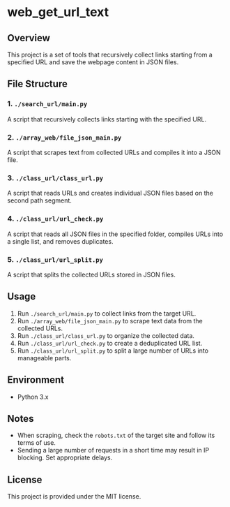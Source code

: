 # web_get_url_text

## Overview
This project is a set of tools that recursively collect links starting from a specified URL and save the webpage content in JSON files.

## File Structure

### 1. `./search_url/main.py`
A script that recursively collects links starting with the specified URL.

### 2. `./array_web/file_json_main.py`
A script that scrapes text from collected URLs and compiles it into a JSON file.

### 3. `./class_url/class_url.py`
A script that reads URLs and creates individual JSON files based on the second path segment.

### 4. `./class_url/url_check.py`
A script that reads all JSON files in the specified folder, compiles URLs into a single list, and removes duplicates.

### 5. `./class_url/url_split.py`
A script that splits the collected URLs stored in JSON files.

## Usage
1. Run `./search_url/main.py` to collect links from the target URL.
2. Run `./array_web/file_json_main.py` to scrape text data from the collected URLs.
3. Run `./class_url/class_url.py` to organize the collected data.
4. Run `./class_url/url_check.py` to create a deduplicated URL list.
5. Run `./class_url/url_split.py` to split a large number of URLs into manageable parts.

## Environment
- Python 3.x

## Notes
- When scraping, check the `robots.txt` of the target site and follow its terms of use.
- Sending a large number of requests in a short time may result in IP blocking. Set appropriate delays.

## License
This project is provided under the MIT license.

